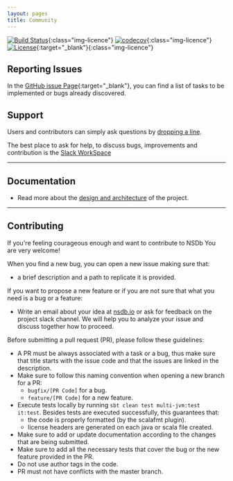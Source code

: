 ```yaml
---
layout: pages
title: Community
---
```


[![Build Status](https://travis-ci.org/radicalbit/NSDb.svg)](https://travis-ci.org/radicalbit/NSDb){:class="img-licence"}
[![codecov](https://codecov.io/github/radicalbit/NSDb/coverage.svg?branch=master)](https://codecov.io/github/radicalbit/NSDb?branch=master){:class="img-licence"}
[![License](https://img.shields.io/github/license/radicalbit/NSDb.svg)](https://github.com/radicalbit/NSDb/blob/master/LICENSE){:target="_blank"}{:class="img-licence"}

## Reporting Issues

In the [GitHub issue Page](https://github.com/radicalbit/nsdb/issues){:target="_blank"}, you can find a list of tasks to be implemented or bugs already discovered.

## Support

Users and contributors can simply ask questions by [dropping a line](mailto:info@nsdb.io).

The best place to ask for help, to discuss bugs, improvements and contribution is the [Slack WorkSpace](https://nsdbworkspace.slack.com/)

___
## Documentation

* Read more about the [design and architecture](/Architecture) of the project.

___
## Contributing

If you're feeling courageous enough and want to contribute to NSDb You are very welcome!

When you find a new bug, you can open a new issue making sure that:
- a brief description and a path to replicate it is provided.

If you want to propose a new feature or if you are not sure that what you need is a bug or a feature:
- Write an email about your idea at [nsdb.io](mailto:info@nsdb.io) or ask for feedback on the project slack channel. We will help you to analyze your issue and discuss together how to proceed.

Before submitting a pull request (PR), please follow these guidelines:

* A PR must be always associated with a task or a bug, thus make sure that title starts with the issue code and that the issues are linked in the description.
* Make sure to follow this naming convention when opening a new branch for a PR:
  - `bugfix/[PR Code]` for a bug.
  - `feature/[PR Code]` for a new feature.
* Execute tests locally by running `sbt clean test multi-jvm:test it:test`. Besides tests are executed successfully, this guarantees that:
  - the code is properly formatted (by the scalafmt plugin).
  - license headers are generated on each java or scala file created.
* Make sure to add or update documentation according to the changes that are being submitted.
* Make sure to add all the necessary tests that cover the bug or the new feature provided in the PR.
* Do not use author tags in the code.
* PR must not have conflicts with the master branch.
